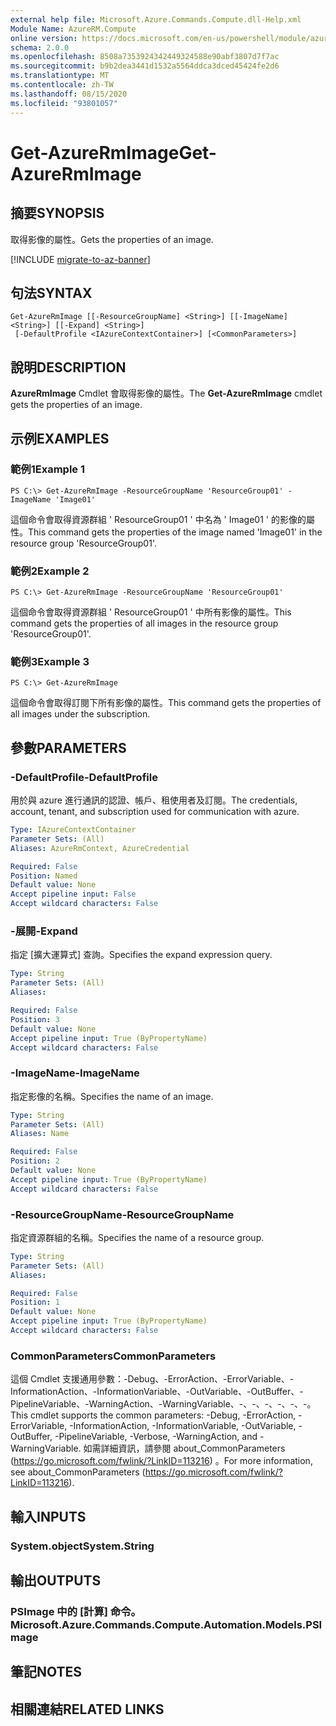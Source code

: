 ```yaml
---
external help file: Microsoft.Azure.Commands.Compute.dll-Help.xml
Module Name: AzureRM.Compute
online version: https://docs.microsoft.com/en-us/powershell/module/azurerm.compute/get-azurermimage
schema: 2.0.0
ms.openlocfilehash: 8508a7353924342449324588e90abf3807d7f7ac
ms.sourcegitcommit: b9b2dea3441d1532a5564ddca3dced45424fe2d6
ms.translationtype: MT
ms.contentlocale: zh-TW
ms.lasthandoff: 08/15/2020
ms.locfileid: "93801057"
---
```

# <span data-ttu-id="1b334-101">Get-AzureRmImage</span><span class="sxs-lookup"><span data-stu-id="1b334-101">Get-AzureRmImage</span></span>

## <span data-ttu-id="1b334-102">摘要</span><span class="sxs-lookup"><span data-stu-id="1b334-102">SYNOPSIS</span></span>
<span data-ttu-id="1b334-103">取得影像的屬性。</span><span class="sxs-lookup"><span data-stu-id="1b334-103">Gets the properties of an image.</span></span>

[!INCLUDE [migrate-to-az-banner](../../includes/migrate-to-az-banner.md)]

## <span data-ttu-id="1b334-104">句法</span><span class="sxs-lookup"><span data-stu-id="1b334-104">SYNTAX</span></span>

```
Get-AzureRmImage [[-ResourceGroupName] <String>] [[-ImageName] <String>] [[-Expand] <String>]
 [-DefaultProfile <IAzureContextContainer>] [<CommonParameters>]
```

## <span data-ttu-id="1b334-105">說明</span><span class="sxs-lookup"><span data-stu-id="1b334-105">DESCRIPTION</span></span>
<span data-ttu-id="1b334-106">**AzureRmImage** Cmdlet 會取得影像的屬性。</span><span class="sxs-lookup"><span data-stu-id="1b334-106">The **Get-AzureRmImage** cmdlet gets the properties of an image.</span></span>

## <span data-ttu-id="1b334-107">示例</span><span class="sxs-lookup"><span data-stu-id="1b334-107">EXAMPLES</span></span>

### <span data-ttu-id="1b334-108">範例1</span><span class="sxs-lookup"><span data-stu-id="1b334-108">Example 1</span></span>
```
PS C:\> Get-AzureRmImage -ResourceGroupName 'ResourceGroup01' -ImageName 'Image01'
```

<span data-ttu-id="1b334-109">這個命令會取得資源群組 ' ResourceGroup01 ' 中名為 ' Image01 ' 的影像的屬性。</span><span class="sxs-lookup"><span data-stu-id="1b334-109">This command gets the properties of the image named 'Image01' in the resource group 'ResourceGroup01'.</span></span>

### <span data-ttu-id="1b334-110">範例2</span><span class="sxs-lookup"><span data-stu-id="1b334-110">Example 2</span></span>
```
PS C:\> Get-AzureRmImage -ResourceGroupName 'ResourceGroup01'
```

<span data-ttu-id="1b334-111">這個命令會取得資源群組 ' ResourceGroup01 ' 中所有影像的屬性。</span><span class="sxs-lookup"><span data-stu-id="1b334-111">This command gets the properties of all images in the resource group 'ResourceGroup01'.</span></span>

### <span data-ttu-id="1b334-112">範例3</span><span class="sxs-lookup"><span data-stu-id="1b334-112">Example 3</span></span>
```
PS C:\> Get-AzureRmImage
```

<span data-ttu-id="1b334-113">這個命令會取得訂閱下所有影像的屬性。</span><span class="sxs-lookup"><span data-stu-id="1b334-113">This command gets the properties of all images under the subscription.</span></span>

## <span data-ttu-id="1b334-114">參數</span><span class="sxs-lookup"><span data-stu-id="1b334-114">PARAMETERS</span></span>

### <span data-ttu-id="1b334-115">-DefaultProfile</span><span class="sxs-lookup"><span data-stu-id="1b334-115">-DefaultProfile</span></span>
<span data-ttu-id="1b334-116">用於與 azure 進行通訊的認證、帳戶、租使用者及訂閱。</span><span class="sxs-lookup"><span data-stu-id="1b334-116">The credentials, account, tenant, and subscription used for communication with azure.</span></span>

```yaml
Type: IAzureContextContainer
Parameter Sets: (All)
Aliases: AzureRmContext, AzureCredential

Required: False
Position: Named
Default value: None
Accept pipeline input: False
Accept wildcard characters: False
```

### <span data-ttu-id="1b334-117">-展開</span><span class="sxs-lookup"><span data-stu-id="1b334-117">-Expand</span></span>
<span data-ttu-id="1b334-118">指定 [擴大運算式] 查詢。</span><span class="sxs-lookup"><span data-stu-id="1b334-118">Specifies the expand expression query.</span></span>

```yaml
Type: String
Parameter Sets: (All)
Aliases: 

Required: False
Position: 3
Default value: None
Accept pipeline input: True (ByPropertyName)
Accept wildcard characters: False
```

### <span data-ttu-id="1b334-119">-ImageName</span><span class="sxs-lookup"><span data-stu-id="1b334-119">-ImageName</span></span>
<span data-ttu-id="1b334-120">指定影像的名稱。</span><span class="sxs-lookup"><span data-stu-id="1b334-120">Specifies the name of an image.</span></span>

```yaml
Type: String
Parameter Sets: (All)
Aliases: Name

Required: False
Position: 2
Default value: None
Accept pipeline input: True (ByPropertyName)
Accept wildcard characters: False
```

### <span data-ttu-id="1b334-121">-ResourceGroupName</span><span class="sxs-lookup"><span data-stu-id="1b334-121">-ResourceGroupName</span></span>
<span data-ttu-id="1b334-122">指定資源群組的名稱。</span><span class="sxs-lookup"><span data-stu-id="1b334-122">Specifies the name of a resource group.</span></span>

```yaml
Type: String
Parameter Sets: (All)
Aliases: 

Required: False
Position: 1
Default value: None
Accept pipeline input: True (ByPropertyName)
Accept wildcard characters: False
```

### <span data-ttu-id="1b334-123">CommonParameters</span><span class="sxs-lookup"><span data-stu-id="1b334-123">CommonParameters</span></span>
<span data-ttu-id="1b334-124">這個 Cmdlet 支援通用參數：-Debug、-ErrorAction、-ErrorVariable、-InformationAction、-InformationVariable、-OutVariable、-OutBuffer、-PipelineVariable、-WarningAction、-WarningVariable、-、-、-、-、-、-。</span><span class="sxs-lookup"><span data-stu-id="1b334-124">This cmdlet supports the common parameters: -Debug, -ErrorAction, -ErrorVariable, -InformationAction, -InformationVariable, -OutVariable, -OutBuffer, -PipelineVariable, -Verbose, -WarningAction, and -WarningVariable.</span></span> <span data-ttu-id="1b334-125">如需詳細資訊，請參閱 about_CommonParameters (https://go.microsoft.com/fwlink/?LinkID=113216) 。</span><span class="sxs-lookup"><span data-stu-id="1b334-125">For more information, see about_CommonParameters (https://go.microsoft.com/fwlink/?LinkID=113216).</span></span>

## <span data-ttu-id="1b334-126">輸入</span><span class="sxs-lookup"><span data-stu-id="1b334-126">INPUTS</span></span>

### <span data-ttu-id="1b334-127">System.object</span><span class="sxs-lookup"><span data-stu-id="1b334-127">System.String</span></span>

## <span data-ttu-id="1b334-128">輸出</span><span class="sxs-lookup"><span data-stu-id="1b334-128">OUTPUTS</span></span>

### <span data-ttu-id="1b334-129">PSImage 中的 [計算] 命令。</span><span class="sxs-lookup"><span data-stu-id="1b334-129">Microsoft.Azure.Commands.Compute.Automation.Models.PSImage</span></span>

## <span data-ttu-id="1b334-130">筆記</span><span class="sxs-lookup"><span data-stu-id="1b334-130">NOTES</span></span>

## <span data-ttu-id="1b334-131">相關連結</span><span class="sxs-lookup"><span data-stu-id="1b334-131">RELATED LINKS</span></span>

